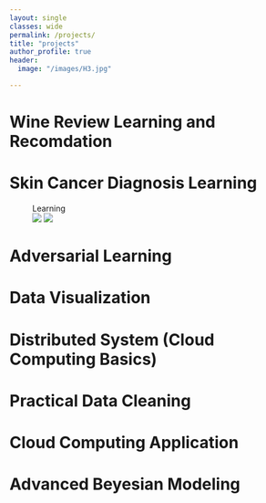 ```yaml
---
layout: single
classes: wide
permalink: /projects/
title: "projects"
author_profile: true
header:
  image: "/images/H3.jpg"	

---
```

<style type="text/css">
h1.title {
  font-size: 38px;
  color: DarkRed;
}
</style>


# Wine Review Learning and Recomdation



# Skin Cancer Diagnosis Learning


<figure class="half">
    <figcaption>Learning</figcaption>
    <a href="/assets/images/image-filename-1-large.jpg"><img src="/images/20141121_082628.jpg"></a>
    <a href="/assets/images/image-filename-2-large.jpg"><img src="/images/20141121_082632.jpg"></a>   
</figure>




# Adversarial Learning


# Data Visualization

# Distributed System (Cloud Computing Basics)

# Practical Data Cleaning

# Cloud Computing Application

# Advanced Beyesian Modeling

